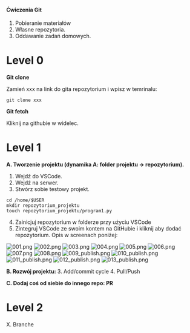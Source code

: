 #### Ćwiczenia Git


1. Pobieranie materiałów
2. Własne repozytoria.
3. Oddawanie zadań domowych.

# Level 0

**Git clone**

Zamień xxx na link do gita repozytorium i wpisz w temrinalu:
```
git clone xxx
```

**Git fetch**

Kliknij na githubie w widelec.

# Level 1

**A. Tworzenie projektu (dynamika A: folder projektu -> repozytorium).**
1. Wejdź do VSCode.
2. Wejdź na serwer.
3. Stwórz sobie testowy projekt.
```
cd /home/$USER
mkdir repozytorium_projektu
touch repozytorium_projektu/program1.py
```
4. Zainicjuj repozytorium w folderze przy użyciu VSCode
5. Zintegruj VSCode ze swoim kontem na GitHubie i kliknij aby dodać repozytorium. Opis w screenach poniżej:

![001.png](https://github.com/ZPXD/cwiczenia-git/blob/main/foto_do_instrukcji/001.png)
![002.png](https://github.com/ZPXD/cwiczenia-git/blob/main/foto_do_instrukcji/002.png)
![003.png](https://github.com/ZPXD/cwiczenia-git/blob/main/foto_do_instrukcji/003.png)
![004.png](https://github.com/ZPXD/cwiczenia-git/blob/main/foto_do_instrukcji/004.png)
![005.png](https://github.com/ZPXD/cwiczenia-git/blob/main/foto_do_instrukcji/005.png)
![006.png](https://github.com/ZPXD/cwiczenia-git/blob/main/foto_do_instrukcji/006.png)
![007.png](https://github.com/ZPXD/cwiczenia-git/blob/main/foto_do_instrukcji/007.png)
![008.png](https://github.com/ZPXD/cwiczenia-git/blob/main/foto_do_instrukcji/008.png)
![009_publish.png](https://github.com/ZPXD/cwiczenia-git/blob/main/foto_do_instrukcji/009_publish.png)
![010_publish.png](https://github.com/ZPXD/cwiczenia-git/blob/main/foto_do_instrukcji/010_publish.png)
![011_publish.png](https://github.com/ZPXD/cwiczenia-git/blob/main/foto_do_instrukcji/011_publish.png)
![012_publish.png](https://github.com/ZPXD/cwiczenia-git/blob/main/foto_do_instrukcji/012_publish.png)
![013_publish.png](https://github.com/ZPXD/cwiczenia-git/blob/main/foto_do_instrukcji/013_publish.png)


**B. Rozwój projektu:**
3. Add/commit cycle
4. Pull/Push


**C. Dodaj coś od siebie do innego repo: PR**


# Level 2


X. Branche

